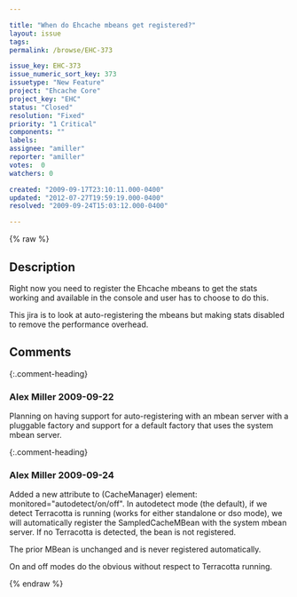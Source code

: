 ```yaml
---

title: "When do Ehcache mbeans get registered?"
layout: issue
tags: 
permalink: /browse/EHC-373

issue_key: EHC-373
issue_numeric_sort_key: 373
issuetype: "New Feature"
project: "Ehcache Core"
project_key: "EHC"
status: "Closed"
resolution: "Fixed"
priority: "1 Critical"
components: ""
labels: 
assignee: "amiller"
reporter: "amiller"
votes:  0
watchers: 0

created: "2009-09-17T23:10:11.000-0400"
updated: "2012-07-27T19:59:19.000-0400"
resolved: "2009-09-24T15:03:12.000-0400"

---
```




{% raw %}



## Description

<div markdown="1" class="description">

Right now you need to register the Ehcache mbeans to get the stats working and available in the console and user has to choose to do this.

This jira is to look at auto-registering the mbeans but making stats disabled to remove the performance overhead.

</div>

## Comments


{:.comment-heading}
### **Alex Miller** <span class="date">2009-09-22</span>

<div markdown="1" class="comment">

Planning on having support for auto-registering with an mbean server with a pluggable factory and support for a default factory that uses the system mbean server.

</div>


{:.comment-heading}
### **Alex Miller** <span class="date">2009-09-24</span>

<div markdown="1" class="comment">

Added a new attribute to <ehcache> (CacheManager) element:  monitored="autodetect/on/off".  In autodetect mode (the default), if we detect Terracotta is running (works for either standalone or dso mode), we will automatically register the SampledCacheMBean with the system mbean server.  If no Terracotta is detected, the bean is not registered.

The prior MBean is unchanged and is never registered automatically.

On and off modes do the obvious without respect to Terracotta running.

</div>



{% endraw %}
